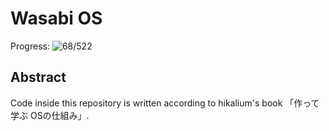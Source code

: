 # Wasabi OS

Progress: ![68/522](https://progress-bar.xyz/13)

## Abstract

Code inside this repository is written according to hikalium's book 「作って学ぶ OSの仕組み」.
